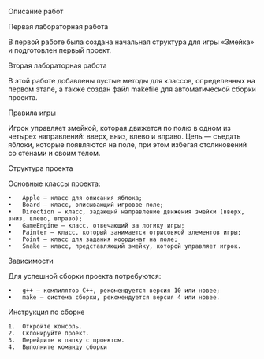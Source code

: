 Описание работ

Первая лабораторная работа

В первой работе была создана начальная структура для игры «Змейка» и подготовлен первый проект.

Вторая лабораторная работа

В этой работе добавлены пустые методы для классов, определенных на первом этапе, а также создан файл makefile для автоматической сборки проекта.

Правила игры

Игрок управляет змейкой, которая движется по полю в одном из четырех направлений: вверх, вниз, влево и вправо. Цель — съедать яблоки, которые появляются на поле, при этом избегая столкновений со стенами и своим телом.

Структура проекта

Основные классы проекта:

	•	Apple — класс для описания яблока;
	•	Board — класс, описывающий игровое поле;
	•	Direction — класс, задающий направление движения змейки (вверх, вниз, влево, вправо);
	•	GameEngine — класс, отвечающий за логику игры;
	•	Painter — класс, который занимается отрисовкой элементов игры;
	•	Point — класс для задания координат на поле;
	•	Snake — класс, представляющий змейку, которой управляет игрок.

Зависимости

Для успешной сборки проекта потребуются:

	•	g++ — компилятор C++, рекомендуется версия 10 или новее;
	•	make — система сборки, рекомендуется версия 4 или новее.

Инструкция по сборке

	1.	Откройте консоль.
	2.	Склонируйте проект.
	3.	Перейдите в папку с проектом.
	4.	Выполните команду сборки